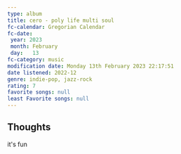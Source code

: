 ```yaml
---
type: album 
title: cero - poly life multi soul 
fc-calendar: Gregorian Calendar
fc-date: 
 year: 2023
 month: February
 day:   13
fc-category: music
modification date: Monday 13th February 2023 22:17:51
date listened: 2022-12 
genre: indie-pop, jazz-rock
rating: 7
favorite songs: null
least Favorite songs: null
---
```

## Thoughts

it's fun